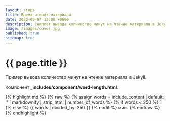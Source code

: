 ```yaml
---
layout: steps
title: Время чтения материала
date: 2023-09-07 12:00 +0600
description: Сниппет вывода количество минут на чтение материала в Jekyll.
image: /images/cover.jpg
published: true
sitemap: true
---
```


# {{ page.title }}

Пример вывода количество минут на чтение материала в Jekyll.

Компонент **_includes/component/word-length.html**.

{% highlight md %}
{% raw %}
{% assign words = include.content | default: '' | markdownify | strip_html | number_of_words %}
{% if words < 250 %} 1
{% else %} {{ words | divided_by: 250 }}
{% endif %} мин.
{% endraw %}
{% endhighlight %}
